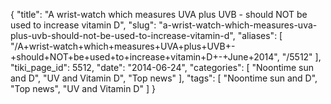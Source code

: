 {
    "title": "A wrist-watch which measures UVA plus UVB - should NOT be used to increase vitamin D",
    "slug": "a-wrist-watch-which-measures-uva-plus-uvb-should-not-be-used-to-increase-vitamin-d",
    "aliases": [
        "/A+wrist-watch+which+measures+UVA+plus+UVB+-+should+NOT+be+used+to+increase+vitamin+D+-+June+2014",
        "/5512"
    ],
    "tiki_page_id": 5512,
    "date": "2014-06-24",
    "categories": [
        "Noontime sun and D",
        "UV and Vitamin D",
        "Top news"
    ],
    "tags": [
        "Noontime sun and D",
        "Top news",
        "UV and Vitamin D"
    ]
}